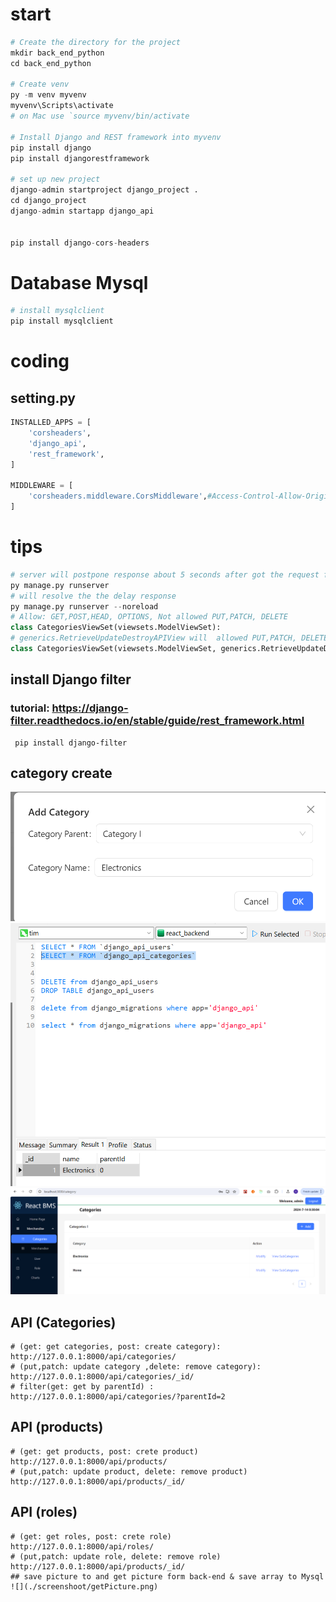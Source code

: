 # start
```py
# Create the directory for the project
mkdir back_end_python
cd back_end_python

# Create venv 
py -m venv myvenv
myvenv\Scripts\activate
# on Mac use `source myvenv/bin/activate

# Install Django and REST framework into myvenv
pip install django
pip install djangorestframework

# set up new project
django-admin startproject django_project .
cd django_project
django-admin startapp django_api


pip install django-cors-headers
```

# Database Mysql
```py
# install mysqlclient
pip install mysqlclient
```
# coding
## setting.py
```py
INSTALLED_APPS = [
    'corsheaders',
    'django_api',
    'rest_framework',
]

MIDDLEWARE = [
    'corsheaders.middleware.CorsMiddleware',#Access-Control-Allow-Origin
]
```
# tips
```python
# server will postpone response about 5 seconds after got the request from front-end.
py manage.py runserver
# will resolve the the delay response
py manage.py runserver --noreload
# Allow: GET,POST,HEAD, OPTIONS, Not allowed PUT,PATCH, DELETE  
class CategoriesViewSet(viewsets.ModelViewSet):
# generics.RetrieveUpdateDestroyAPIView will  allowed PUT,PATCH, DELETE 
class CategoriesViewSet(viewsets.ModelViewSet, generics.RetrieveUpdateDestroyAPIView):    
```
## install Django filter
### tutorial: https://django-filter.readthedocs.io/en/stable/guide/rest_framework.html
```
 pip install django-filter
```
## category create
![](./screenshoot/categoryCreate.png)
![](./screenshoot/categorydb.png)
![](./screenshoot/categories.png)

## API (Categories)
```
# (get: get categories, post: create category): 
http://127.0.0.1:8000/api/categories/ 
# (put,patch: update category ,delete: remove category): 
http://127.0.0.1:8000/api/categories/_id/
# filter(get: get by parentId) : 
http://127.0.0.1:8000/api/categories/?parentId=2

```
## API (products)
```
# (get: get products, post: crete product)
http://127.0.0.1:8000/api/products/ 
# (put,patch: update product, delete: remove product)
http://127.0.0.1:8000/api/products/_id/ 
```
## API (roles)
```
# (get: get roles, post: crete role)
http://127.0.0.1:8000/api/roles/ 
# (put,patch: update role, delete: remove role)
http://127.0.0.1:8000/api/products/_id/ 
## save picture to and get picture form back-end & save array to Mysql
![](./screenshoot/getPicture.png)


